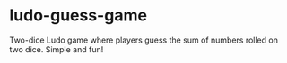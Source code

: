 # ludo-guess-game
Two-dice Ludo game where players guess the sum of numbers rolled on two dice. Simple and fun!
